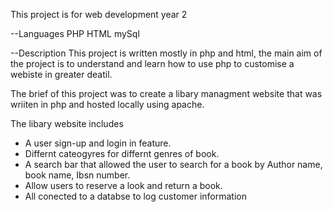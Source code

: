 This project is for web development year 2

--Languages
PHP
HTML
mySql

--Description
This project is written mostly in php and html, the main aim of the project is to understand and learn how to use php to customise a webiste in greater deatil.

The brief of this project was to create a libary managment website that was wriiten in php and hosted locally using apache.

The libary website includes
- A user sign-up and login in feature.
- Differnt cateogyres for differnt genres of book.
- A search bar that allowed the user to search for a book by Author name, book name, Ibsn number.
- Allow users to reserve a look and return a book.
- All conected to a databse to log customer information



